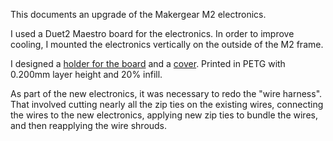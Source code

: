This documents an upgrade of the Makergear M2 electronics.

I used a Duet2 Maestro board for the electronics.  In order to improve
cooling, I mounted the electronics vertically on the outside of the M2
frame.

I designed a [holder for the board](m2-maestro.stl) and a
[cover](m2-maestro-cover.stl).  Printed in PETG with 0.200mm layer
height and 20% infill.

As part of the new electronics, it was necessary to redo the "wire
harness".  That involved cutting nearly all the zip ties on the
existing wires, connecting the wires to the new electronics, applying
new zip ties to bundle the wires, and then reapplying the wire
shrouds.
